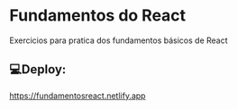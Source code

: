 # Fundamentos do React
Exercicios para pratica dos fundamentos básicos de React

## :computer:Deploy:
https://fundamentosreact.netlify.app
